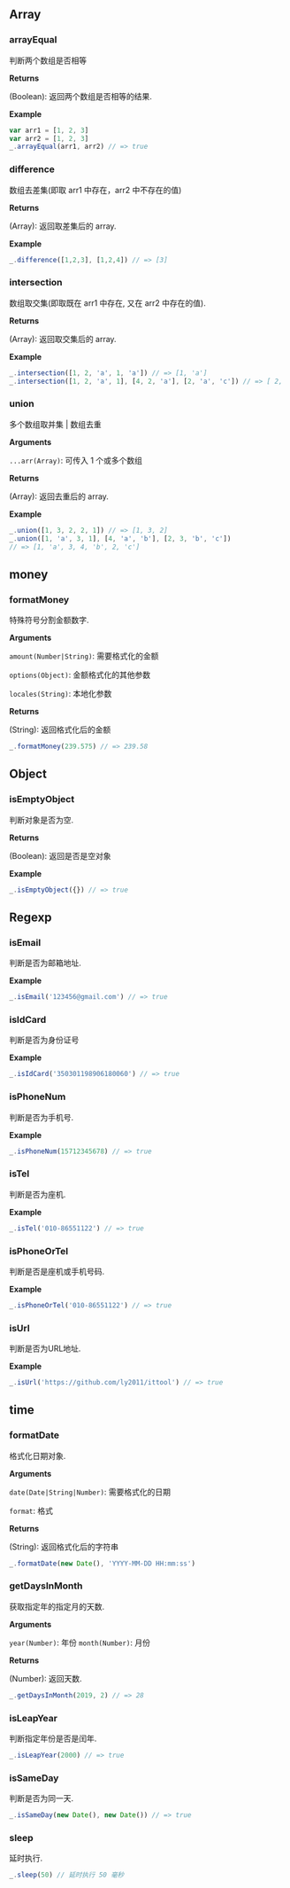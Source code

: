 ## Array

### arrayEqual

判断两个数组是否相等

**Returns**

(Boolean): 返回两个数组是否相等的结果.

**Example**

```js
var arr1 = [1, 2, 3]
var arr2 = [1, 2, 3]
_.arrayEqual(arr1, arr2) // => true
```

### difference

数组去差集(即取 arr1 中存在，arr2 中不存在的值)

**Returns**

(Array): 返回取差集后的 array.

**Example**

```js
_.difference([1,2,3], [1,2,4]) // => [3]
```

### intersection

数组取交集(即取既在 arr1 中存在, 又在 arr2 中存在的值).

**Returns**

(Array): 返回取交集后的 array.

**Example**

```js
_.intersection([1, 2, 'a', 1, 'a']) // => [1, 'a']
_.intersection([1, 2, 'a', 1], [4, 2, 'a'], [2, 'a', 'c']) // => [ 2, 'a']
```

### union

多个数组取并集 | 数组去重

**Arguments**

`...arr(Array)`: 可传入 1 个或多个数组

**Returns**

(Array): 返回去重后的 array.

**Example**

```js
_.union([1, 3, 2, 2, 1]) // => [1, 3, 2]
_.union([1, 'a', 3, 1], [4, 'a', 'b'], [2, 3, 'b', 'c'])
// => [1, 'a', 3, 4, 'b', 2, 'c']
```

## money

### formatMoney

特殊符号分割金额数字.

**Arguments**

`amount(Number|String)`: 需要格式化的金额

`options(Object)`: 金额格式化的其他参数

`locales(String)`: 本地化参数

**Returns**

(String): 返回格式化后的金额

```js
_.formatMoney(239.575) // => 239.58
```

## Object

### isEmptyObject

判断对象是否为空.

**Returns**

(Boolean): 返回是否是空对象

**Example**

```js
_.isEmptyObject({}) // => true
```

## Regexp

### isEmail

判断是否为邮箱地址.

**Example**

```js
_.isEmail('123456@gmail.com') // => true
```

### isIdCard

判断是否为身份证号

**Example**

```js
_.isIdCard('350301198906180060') // => true
```

### isPhoneNum

判断是否为手机号.

**Example**

```js
_.isPhoneNum(15712345678) // => true
```

### isTel

判断是否为座机.

**Example**

```js
_.isTel('010-86551122') // => true
```

### isPhoneOrTel

判断是否是座机或手机号码.

**Example**

```js
_.isPhoneOrTel('010-86551122') // => true
```

### isUrl

判断是否为URL地址.

**Example**

```js
_.isUrl('https://github.com/ly2011/ittool') // => true
```

## time

### formatDate

格式化日期对象.

**Arguments**

`date(Date|String|Number)`: 需要格式化的日期

`format`: 格式

**Returns**

(String): 返回格式化后的字符串

```js
_.formatDate(new Date(), 'YYYY-MM-DD HH:mm:ss')
```

### getDaysInMonth

获取指定年的指定月的天数.

**Arguments**

`year(Number)`: 年份
`month(Number)`: 月份

**Returns**

(Number): 返回天数.

```js
_.getDaysInMonth(2019, 2) // => 28
```

### isLeapYear

判断指定年份是否是闰年.

```js
_.isLeapYear(2000) // => true
```

### isSameDay

判断是否为同一天.

```js
_.isSameDay(new Date(), new Date()) // => true
```

### sleep

延时执行.

```js
_.sleep(50) // 延时执行 50 毫秒
```